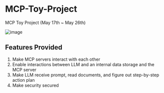 # MCP-Toy-Project
MCP Toy Project (May 17th ~ May 26th)

![image](https://github.com/user-attachments/assets/541d2c9d-50e6-4b3f-80a4-de386e8e2df5)


## Features Provided
1) Make MCP servers interact with each other
2) Enable interactions between LLM and an internal data storage and the MCP server
3) Make LLM receive prompt, read documents, and figure out step-by-step action plan
4) Make security secured
